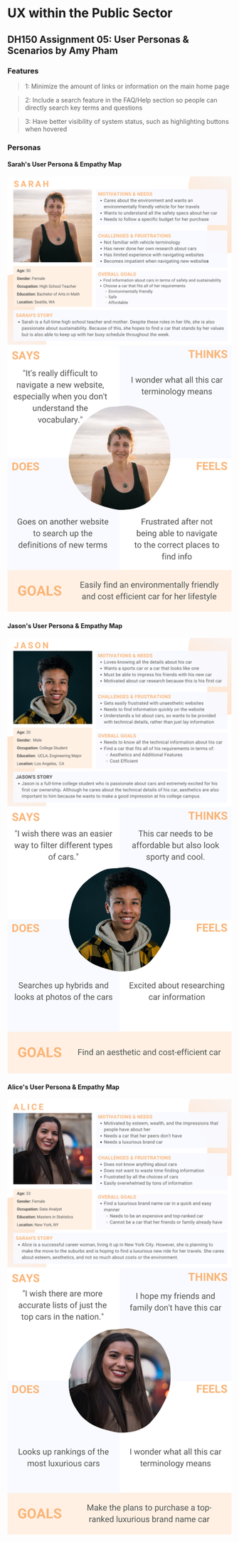# UX within the Public Sector 
## DH150 Assignment 05: User Personas & Scenarios by Amy Pham

### Features
> 1: Minimize the amount of links or information on the main home page 

> 2: Include a search feature in the FAQ/Help section so people can directly search key terms and questions 

> 3: Have better visibility of system status, such as highlighting buttons when hovered 

### Personas 

#### Sarah's User Persona & Empathy Map 
<img src="./Persona - Sarah.png"> 
<img src="./Empathy Map - Sarah.png"> 


#### Jason's User Persona & Empathy Map 
<img src="./Persona - Jason.png"> 
<img src="./Empathy Map - Jason.png"> 


#### Alice's User Persona & Empathy Map 
<img src="./Persona - Alice.png"> 
<img src="./Empathy Map - Alice.png"> 


